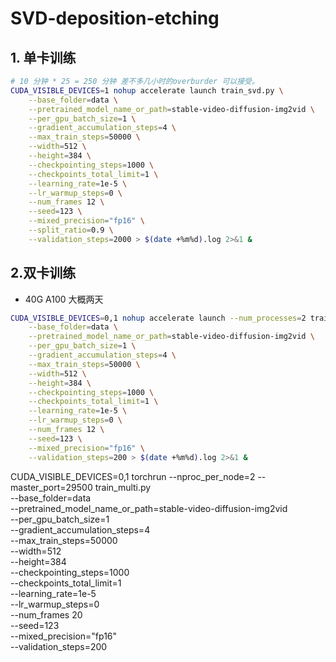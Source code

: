 # SVD-deposition-etching


## 1. 单卡训练
```bash
# 10 分钟 * 25 = 250 分钟 差不多几小时的overburder 可以接受。
CUDA_VISIBLE_DEVICES=1 nohup accelerate launch train_svd.py \
    --base_folder=data \
    --pretrained_model_name_or_path=stable-video-diffusion-img2vid \
    --per_gpu_batch_size=1 \
    --gradient_accumulation_steps=4 \
    --max_train_steps=50000 \
    --width=512 \
    --height=384 \
    --checkpointing_steps=1000 \
    --checkpoints_total_limit=1 \
    --learning_rate=1e-5 \
    --lr_warmup_steps=0 \
    --num_frames 12 \
    --seed=123 \
    --mixed_precision="fp16" \
    --split_ratio=0.9 \
    --validation_steps=2000 > $(date +%m%d).log 2>&1 &
```

## 2.双卡训练
- 40G A100 大概两天

```bash
CUDA_VISIBLE_DEVICES=0,1 nohup accelerate launch --num_processes=2 train_svd.py \
    --base_folder=data \
    --pretrained_model_name_or_path=stable-video-diffusion-img2vid \
    --per_gpu_batch_size=1 \
    --gradient_accumulation_steps=4 \
    --max_train_steps=50000 \
    --width=512 \
    --height=384 \
    --checkpointing_steps=1000 \
    --checkpoints_total_limit=1 \
    --learning_rate=1e-5 \
    --lr_warmup_steps=0 \
    --num_frames 12 \
    --seed=123 \
    --mixed_precision="fp16" \
    --validation_steps=200 > $(date +%m%d).log 2>&1 &
```


CUDA_VISIBLE_DEVICES=0,1 torchrun --nproc_per_node=2 --master_port=29500 train_multi.py \
    --base_folder=data \
    --pretrained_model_name_or_path=stable-video-diffusion-img2vid \
    --per_gpu_batch_size=1 \
    --gradient_accumulation_steps=4 \
    --max_train_steps=50000 \
    --width=512 \
    --height=384 \
    --checkpointing_steps=1000 \
    --checkpoints_total_limit=1 \
    --learning_rate=1e-5 \
    --lr_warmup_steps=0 \
    --num_frames 20 \
    --seed=123 \
    --mixed_precision="fp16" \
    --validation_steps=200
